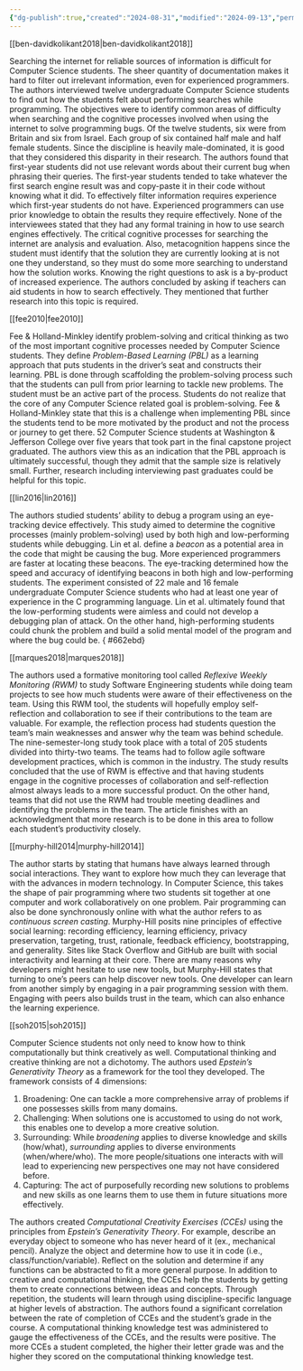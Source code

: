 ```yaml
---
{"dg-publish":true,"created":"2024-08-31","modified":"2024-09-13","permalink":"/50-works/ckid/annotated-bibliography/","dgPassFrontmatter":true,"updated":"2024-09-13"}
---
```



[[ben-davidkolikant2018\|ben-davidkolikant2018]]

Searching the internet for reliable sources of information is difficult for Computer Science students. The sheer quantity of documentation makes it hard to filter out irrelevant information, even for experienced programmers. The authors interviewed twelve undergraduate Computer Science students to find out how the students felt about performing searches while programming. The objectives were to identify common areas of difficulty when searching and the cognitive processes involved when using the internet to solve programming bugs. Of the twelve students, six were from Britain and six from Israel. Each group of six contained half male and half female students. Since the discipline is heavily male-dominated, it is good that they considered this disparity in their research. The authors found that first-year students did not use relevant words about their current bug when phrasing their queries. The first-year students tended to take whatever the first search engine result was and copy-paste it in their code without knowing what it did. To effectively filter information requires experience which first-year students do not have. Experienced programmers can use prior knowledge to obtain the results they require effectively. None of the interviewees stated that they had any formal training in how to use search engines effectively. The critical cognitive processes for searching the internet are analysis and evaluation. Also, metacognition happens since the student must identify that the solution they are currently looking at is not one they understand, so they must do some more searching to understand how the solution works. Knowing the right questions to ask is a by-product of increased experience. The authors concluded by asking if teachers can aid students in how to search effectively. They mentioned that further research into this topic is required.

[[fee2010\|fee2010]]

Fee & Holland-Minkley identify problem-solving and critical thinking as two of the most important cognitive processes needed by Computer Science students. They define _Problem-Based Learning (PBL)_ as a learning approach that puts students in the driver’s seat and constructs their learning. PBL is done through scaffolding the problem-solving process such that the students can pull from prior learning to tackle new problems. The student must be an active part of the process. Students do not realize that the core of any Computer Science related goal is problem-solving. Fee & Holland-Minkley state that this is a challenge when implementing PBL since the students tend to be more motivated by the product and not the process or journey to get there. 52 Computer Science students at Washington & Jefferson College over five years that took part in the final capstone project graduated. The authors view this as an indication that the PBL approach is ultimately successful, though they admit that the sample size is relatively small. Further, research including interviewing past graduates could be helpful for this topic.

[[lin2016\|lin2016]]

The authors studied students’ ability to debug a program using an eye-tracking device effectively. This study aimed to determine the cognitive processes (mainly problem-solving) used by both high and low-performing students while debugging. Lin et al. define a _beacon_ as a potential area in the code that might be causing the bug. More experienced programmers are faster at locating these beacons. The eye-tracking determined how the speed and accuracy of identifying beacons in both high and low-performing students. The experiment consisted of 22 male and 16 female undergraduate Computer Science students who had at least one year of experience in the C programming language. Lin et al. ultimately found that the low-performing students were aimless and could not develop a debugging plan of attack. On the other hand, high-performing students could chunk the problem and build a solid mental model of the program and where the bug could be.
{ #662ebd}


[[marques2018\|marques2018]]

The authors used a formative monitoring tool called _Reflexive Weekly Monitoring (RWM)_ to study Software Engineering students while doing team projects to see how much students were aware of their effectiveness on the team. Using this RWM tool, the students will hopefully employ self-reflection and collaboration to see if their contributions to the team are valuable. For example, the reflection process had students question the team’s main weaknesses and answer why the team was behind schedule. The nine-semester-long study took place with a total of 205 students divided into thirty-two teams. The teams had to follow agile software development practices, which is common in the industry. The study results concluded that the use of RWM is effective and that having students engage in the cognitive processes of collaboration and self-reflection almost always leads to a more successful product. On the other hand, teams that did not use the RWM had trouble meeting deadlines and identifying the problems in the team. The article finishes with an acknowledgment that more research is to be done in this area to follow each student’s productivity closely.

[[murphy-hill2014\|murphy-hill2014]]

The author starts by stating that humans have always learned through social interactions. They want to explore how much they can leverage that with the advances in modern technology. In Computer Science, this takes the shape of pair programming where two students sit together at one computer and work collaboratively on one problem. Pair programming can also be done synchronously online with what the author refers to as _continuous screen casting_. Murphy-Hill posits nine principles of effective social learning: recording efficiency, learning efficiency, privacy preservation, targeting, trust, rationale, feedback efficiency, bootstrapping, and generality. Sites like Stack Overflow and GitHub are built with social interactivity and learning at their core. There are many reasons why developers might hesitate to use new tools, but Murphy-Hill states that turning to one’s peers can help discover new tools. One developer can learn from another simply by engaging in a pair programming session with them. Engaging with peers also builds trust in the team, which can also enhance the learning experience.

[[soh2015\|soh2015]]

Computer Science students not only need to know how to think computationally but think creatively as well. Computational thinking and creative thinking are not a dichotomy. The authors used _Epstein’s Generativity Theory_ as a framework for the tool they developed. The framework consists of 4 dimensions:

1. Broadening: One can tackle a more comprehensive array of problems if one possesses skills from many domains.
2. Challenging: When solutions one is accustomed to using do not work, this enables one to develop a more creative solution.
3. Surrounding: While _broadening_ applies to diverse knowledge and skills (how/what), _surrounding_ applies to diverse environments (when/where/who). The more people/situations one interacts with will lead to experiencing new perspectives one may not have considered before.
4. Capturing: The act of purposefully recording new solutions to problems and new skills as one learns them to use them in future situations more effectively.

The authors created _Computational Creativity Exercises (CCEs)_ using the principles from _Epstein’s Generativity Theory_. For example, describe an everyday object to someone who has never heard of it (ex., mechanical pencil). Analyze the object and determine how to use it in code (i.e., class/function/variable). Reflect on the solution and determine if any functions can be abstracted to fit a more general purpose. In addition to creative and computational thinking, the CCEs help the students by getting them to create connections between ideas and concepts. Through repetition, the students will learn through using discipline-specific language at higher levels of abstraction. The authors found a significant correlation between the rate of completion of CCEs and the student’s grade in the course. A computational thinking knowledge test was administered to gauge the effectiveness of the CCEs, and the results were positive. The more CCEs a student completed, the higher their letter grade was and the higher they scored on the computational thinking knowledge test.
